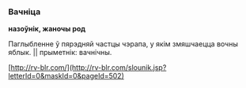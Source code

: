 ### Вачніца
**назоўнік, жаночы род**

Паглыбленне ў пярэдняй частцы чэрапа, у якім змяшчаецца вочны яблык. || прыметнік: вачнічны.

<a rel="author">[http://rv-blr.com/](http://rv-blr.com/slounik.jsp?letterId=0&maskId=0&pageId=502)</a>
